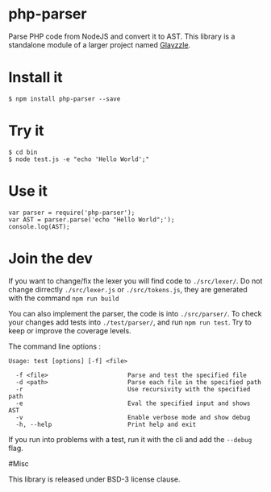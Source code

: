 php-parser
==========

Parse PHP code from NodeJS and convert it to AST. This library is a standalone module of a larger project named [Glayzzle](http://glayzzle.com).

# Install it

```
$ npm install php-parser --save
```

# Try it

```
$ cd bin
$ node test.js -e "echo 'Hello World';"
```

# Use it

```
var parser = require('php-parser');
var AST = parser.parse('echo "Hello World";');
console.log(AST);
```

# Join the dev

If you want to change/fix the lexer you will find code to `./src/lexer/`. Do not change dirrectly `./src/lexer.js` or `./src/tokens.js`, they are generated with the command `npm run build`

You can also implement the parser, the code is into `./src/parser/`. To check your changes add tests into `./test/parser/`, and run `npm run test`. Try to keep or improve the coverage levels.

The command line options :

```
Usage: test [options] [-f] <file>

  -f <file>                      Parse and test the specified file
  -d <path>                      Parse each file in the specified path
  -r                             Use recursivity with the specified path
  -e                             Eval the specified input and shows AST
  -v                             Enable verbose mode and show debug
  -h, --help                     Print help and exit
```

If you run into problems with a test, run it with the cli and add the `--debug` flag.

#Misc

This library is released under BSD-3 license clause.
